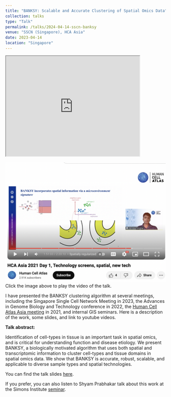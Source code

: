 ```yaml
---
title: "BANKSY: Scalable and Accurate Clustering of Spatial Omics Data"
collection: talks
type: "Talk"
permalink: /talks/2024-04-14-sscn-banksy
venue: "SSCN (Singapore), HCA Asia"
date: 2023-04-14
location: "Singapore"
---
```


<iframe width="420" height="315"
src="https://youtu.be/MeddQqZRCiM?si=s7JP8rds4XBBDZqE&t=6417">
</iframe>

[![BANKSY talk](/images/banksy-talk-hca2021.png)](https://youtu.be/MeddQqZRCiM?si=s7JP8rds4XBBDZqE&t=6417 "BANKSY Talk HCA")
Click the image above to play the video of the talk. 

I have presented the BANKSY clustering algorithm at several meetings, including the Singapore Single Cell Network Meeting in 2023, the Advances in Genome Biology and Technology conference in 2022, the [Human Cell Atlas Asia meeting](https://youtu.be/MeddQqZRCiM?si=kqeYI3ugBbbDs6LN&t=6390)  in 2021, and internal GIS seminars. Here is a description of the work, some slides, and link to youtube videos. 

**Talk abstract:**

Identification of cell-types in tissue is an important task in spatial omics, and is critical for understanding function and disease etiology. We present BANKSY, a biologically motivated algorithm that uses both spatial and transcriptomic information to cluster cell-types and tissue domains in spatial omics data. We show that BANKSY is accurate, robust, scalable, and applicable to diverse sample types and spatial technologies.

You can find the talk slides [here](/files/BANKSY_SSCN_2023_v2_ppt.pptx). 

If you prefer, you can also listen to Shyam Prabhakar talk about this work at the Simons Institute [seminar](https://www.youtube.com/watch?v=-6kP9RsReRM).

